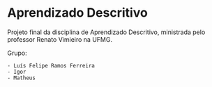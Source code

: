 # Aprendizado Descritivo

Projeto final da disciplina de Aprendizado Descritivo, ministrada pelo professor Renato Vimieiro na UFMG.

Grupo:

    - Luís Felipe Ramos Ferreira
    - Igor
    - Matheus
